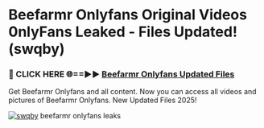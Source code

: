 # Beefarmr Onlyfans Original Videos 0nlyFans Leaked - Files Updated! (swqby)

<h3>🔴 CLICK HERE 🌐==►► <a href="https://tinyurl.com/3hn5wdd3" rel="nofollow">Beefarmr Onlyfans Updated Files</a></h3>

Get Beefarmr Onlyfans and all content. Now you can access all videos and pictures of Beefarmr Onlyfans. New Updated Files 2025!

[![swqby](https://i.imgur.com/4HnBqBT.gif)](https://tinyurl.com/3hn5wdd3)
beefarmr onlyfans leaks